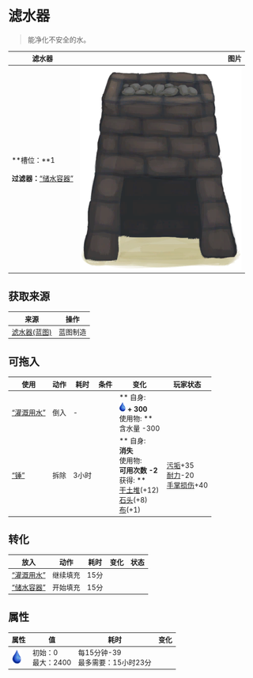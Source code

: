 # 滤水器  
> 能净化不安全的水。  
  
  滤水器  |   图片   
 ----  |  ----:   
 **槽位：**1<br><br>**过滤器：**[“储水容器”](tag_WaterContainer.md)  |  ![](Sprite/WaterFilter.png)   
  
## 获取来源  
来源  |  操作  
----  |  ----  
[滤水器(蓝图)](Bp_WaterFilter.md)  |  蓝图制造  
## 可拖入  
使用  |  动作  |  耗时  |  条件  |  变化  |  玩家状态  
----  |  ----  |  ----  |  ----  |  ----  |  ----  
[“灌溉用水”](tag_WaterFresh.md)  |  倒入  |  -  |    |  ** 自身: **<br><img decoding="async" src="Sprite/Thirst.png" href="a.md" style="max-width:20px;max-height:20px;"> + 300<br>** 使用物: **<br>含水量  -300  |    
[“锤”](tag_Hammer.md)  |  拆除  |  3小时  |    |  ** 自身: **<br>消失<br>** 使用物: **<br>可用次数  -2<br>** 获得: **<br>[干土堆](DirtPile.md)(+12)<br>[石头](Stone.md)(+8)<br>[布](Cloth.md)(+1)<br>  |  [污垢](Filth.md)+35<br>[耐力](Stamina.md)-20<br>[手掌损伤](HandDamage.md)+40  
## 转化  
放入  |  动作  |  耗时  |  变化  |  状态  
----  |  ----  |  ----  |  ----  |  ----  
[“灌溉用水”](tag_WaterFresh.md)  |  继续填充  |  15分  |    |    
[“储水容器”](tag_WaterContainer.md)  |  开始填充  |  15分  |    |    
## 属性   
属性  |  值  |  耗时  |  变化  
----  |  ----  |  ----  |  ----  
<img decoding="async" src="Sprite/Thirst.png" href="a.md" style="max-width:30px;max-height:30px;">  |  初始：0<br>最大：2400  |  每15分钟-39<br>最多需要：15小时23分  |    
